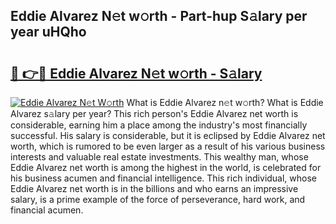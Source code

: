 ## Eddie Alvarez N𝚎t w𝚘rth - Part-hup S𝚊lary per year uHQho

# <h2><a href="http://gc00sx.nevu.top/?p=Eddie+Alvarez">🔗 👉🔴 Eddie Alvarez N𝚎t w𝚘rth - S𝚊lary</a></h2>

[![Eddie Alvarez N𝚎t W𝚘rth](https://i.imgur.com/Oavwk0R.jpeg)](http://gc00sx.nevu.top/?p=Eddie+Alvarez)
What is Eddie Alvarez n𝚎t w𝚘rth? What is Eddie Alvarez s𝚊lary per year?
This rich person's Eddie Alvarez net worth is considerable, earning him a place among the industry's most financially successful. His salary is considerable, but it is eclipsed by Eddie Alvarez net worth, which is rumored to be even larger as a result of his various business interests and valuable real estate investments. This wealthy man, whose Eddie Alvarez net worth is among the highest in the world, is celebrated for his business acumen and financial intelligence. This rich individual, whose Eddie Alvarez net worth is in the billions and who earns an impressive salary, is a prime example of the force of perseverance, hard work, and financial acumen.
